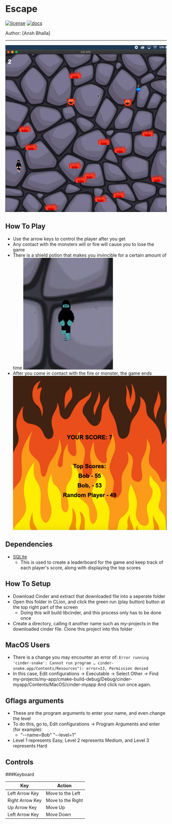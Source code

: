 # Escape

[![license](https://img.shields.io/badge/license-MIT-green)](LICENSE)
[![docs](https://img.shields.io/badge/docs-yes-brightgreen)](docs/README.md)


Author: [Ansh Bhalla]

---
![image](assets/game_gif.gif)

**How To Play**
-
- Use the arrow keys to control the player after you get 
- Any contact with the monsters will or fire will cause you to lose the game
- There is a shield potion that makes you invincible for a certain amount of time 
![image](assets/ShieldPIC.png)
- After you come in contact with the fire or monster, the game ends
![image](assets/gameEND.png)

**Dependencies**
-
- [SQLite](https://github.com/SqliteModernCpp/sqlite_modern_cpp/tree/dev)
  - This is used to create a leaderboard for the game and keep track
  of each player's score, along with displaying the top scores
 
**How To Setup**  
-
- Download Cinder and extract that downloaded file into a seperate folder
- Open this folder in CLion, and click the green run (play button) button 
at the top right part of the screen
    - Doing this will build libcinder, and this process only
    has to be done once
- Create a directory, calling it another name such as 
my-projects in the downloaded cinder file. Clone this project into this folder

**MacOS Users**
-
- There is a change you may encounter an error of:
   `Error running 'cinder-snake': Cannot run program … cinder-snake.app/Contents/Resources"): error=13, Permission denied`
- In this case, Edit configurations -> Executable -> Select Other -> 
Find my-projects/my-app/cmake-build-debug/Debug/cinder-myapp/Contents/MacOS/cinder-myapp And click run once again.

**Gflags arguments**
-
- These are the program arguments to enter your name, and even change the level
- To do this, go to, Edit configurations -> Program Arguments and enter (for example):
    - "--name=Bob" "--level=1"
- Level 1 represents Easy, Level 2 represents Medium, and Level 3 represents Hard


**Controls**
-
###Keyboard

| Key | Action |
| ---------------|----------------|
|Left Arrow Key |Move to the Left|
|Right Arrow Key |Move to the Right|
|Up Arrow Key   |Move Up|
|Left Arrow Key |Move Down|


